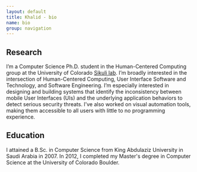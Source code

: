 ```yaml
---
layout: default
title: Khalid - bio
name: bio
group: navigation
---
```


Research
----------
I’m a Computer Science Ph.D. student in the Human-Centered Computing group at the University of Colorado [Sikuli lab](http://lab.sikuli.org/). I’m broadly interested in the intersection of Human-Centered Computing, User Interface Software and Technology, and Software Engineering. I’m especially interested in designing and building systems that identify the inconsistency between mobile User Interfaces (UIs) and the underlying application behaviors to detect serious security threats. I’ve also worked on visual automation tools, making them accessible to all users with little to no programming experience.


Education
-----------
I attained a B.Sc. in Computer Science from King Abdulaziz University in Saudi Arabia in 2007. In 2012, I completed my Master's degree in Computer Science at the University of Colorado Boulder.
